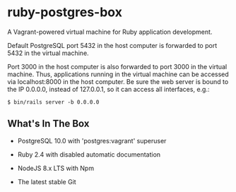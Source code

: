 # ruby-postgres-box

A Vagrant-powered virtual machine for Ruby application development.

Default PostgreSQL port 5432 in the host computer is forwarded to port 5432 in the virtual machine.

Port 3000 in the host computer is also forwarded to port 3000 in the virtual machine. Thus, applications running in the virtual machine can be accessed via localhost:8000 in the host computer. Be sure the web server is bound to the IP 0.0.0.0, instead of 127.0.0.1, so it can access all interfaces, e.g.:

    $ bin/rails server -b 0.0.0.0

## What's In The Box

* PostgreSQL 10.0 with 'postgres:vagrant' superuser

* Ruby 2.4 with disabled automatic documentation

* NodeJS 8.x LTS with Npm

* The latest stable Git
